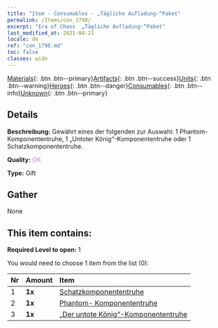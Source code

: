 ```yaml
---
title: "Item - Consumables - „Tägliche Aufladung-“Paket"
permalink: /Items/con_1798/
excerpt: "Era of Chaos  „Tägliche Aufladung-“Paket"
last_modified_at: 2021-04-21
locale: de
ref: "con_1798.md"
toc: false
classes: wide
---
```

 [Materials](/de/Items/){: .btn .btn--primary}[Artifacts](/de/Items/Artifacts/){: .btn .btn--success}[Units](/de/Items/Units/){: .btn .btn--warning}[Heroes](/de/Items/Heroes/){: .btn .btn--danger}[Consumables](/de/Items/Consumables/){: .btn .btn--info}[Unknown](/de/Items/Unknown/){: .btn .btn--primary}

## Details
 **Beschreibung:** Gewährt eines der folgenden zur Auswahl: 1 Phantom-Komponententruhe, 1 „Untoter König“-Komponententruhe oder 1 Schatzkomponententruhe.

 **Quality:** <span style="color: #DA70D6">OK</span>

 **Type:** Gift

## Gather

  None

## This item contains:

 **Required Level to open:** 1

 You would need to choose 1 item from the list (0):

  | Nr | Amount |     Item    |
  |:---|:-------|:------------|
  | 1 |  **1x** | [Schatzkomponententruhe](/de/Items/con_1383/) |  | 
  | 2 |  **1x** | [Phantom- Komponententruhe](/de/Items/con_1339/) |  | 
  | 3 |  **1x** | [„Der untote König“-Komponententruhe](/de/Items/con_1340/) |  | 

